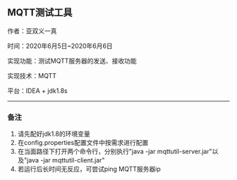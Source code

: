 ## MQTT测试工具

作者：亚双义一真

时间：2020年6月5日~2020年6月6日

实现功能：测试MQTT服务器的发送、接收功能

实现技术：MQTT

平台：IDEA + jdk1.8s

---

### 备注

1. 请先配好jdk1.8的环境变量
2. 在config.properties配置文件中按需求进行配置
3. 在当面路径下打开两个命令行，分别执行"java -jar mqttutil-server.jar"以及"java -jar mqttutil-client.jar"
4. 若运行后长时间无反应，可尝试ping MQTT服务器ip

